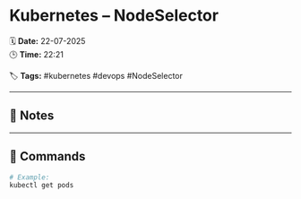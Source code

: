 # Kubernetes – NodeSelector

🗓️ **Date:** 22-07-2025  
🕒 **Time:** 22:21  

🏷️ **Tags:** #kubernetes #devops #NodeSelector  

---

## 📝 Notes

---

## 🧾 Commands

```bash
# Example:
kubectl get pods
```
